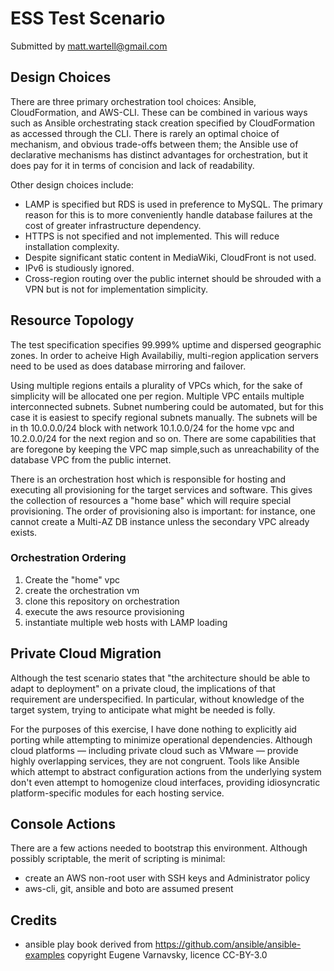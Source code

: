 # ESS Test Scenario

Submitted by matt.wartell@gmail.com

## Design Choices

There are three primary orchestration tool choices: Ansible,
CloudFormation, and AWS-CLI. These can be combined in various ways such
as Ansible orchestrating stack creation specified by CloudFormation as
accessed through the CLI. There is rarely an optimal choice of mechanism,
and obvious trade-offs between them; the Ansible use of declarative
mechanisms has distinct advantages for orchestration, but it does pay
for it in terms of concision and lack of readability.

Other design choices include:

  * LAMP is specified but RDS is used in preference to MySQL.
    The primary reason for this is to more conveniently handle
    database failures at the cost of greater infrastructure
    dependency.
  * HTTPS is not specified and not implemented. This will reduce
    installation complexity.
  * Despite significant static content in MediaWiki, CloudFront
    is not used.
  * IPv6 is studiously ignored.
  * Cross-region routing over the public internet should be shrouded
    with a VPN but is not for implementation simplicity.


## Resource Topology

The test specification specifies 99.999% uptime and dispersed geographic
zones.  In order to acheive High Availabiliy, multi-region application
servers need to be used as does database mirroring and failover.

Using multiple regions entails a plurality of VPCs which, for the sake
of simplicity will be allocated one per region. Multiple VPC entails
multiple interconnected subnets. Subnet numbering could be automated,
but for this case it is easiest to specify regional subnets manually. The
subnets will be in th 10.0.0.0/24 block with network 10.1.0.0/24 for
the home vpc and 10.2.0.0/24 for the next region and so on. There
are some capabilities that are foregone by keeping the VPC map
simple,such as unreachability of the database VPC from the public
internet.

There is an orchestration host which is responsible for hosting and
executing all provisioning for the target services and software. This
gives the collection of resources a "home base" which will require
special provisioning. The order of provisioning also is important: for
instance, one cannot create a Multi-AZ DB instance unless the secondary
VPC already exists.

### Orchestration Ordering

  1. Create the "home" vpc
  2. create the orchestration vm
  3. clone this repository on orchestration
  4. execute the aws resource provisioning
  5. instantiate multiple web hosts with LAMP loading



## Private Cloud Migration

Although the test scenario states that "the architecture should be able
to adapt to deployment" on a private cloud, the implications of that
requirement are underspecified. In particular, without knowledge of the
target system, trying to anticipate what might be needed is folly.

For the purposes of this exercise, I have done nothing to explicitly aid
porting while attempting to minimize operational dependencies. Although
cloud platforms — including private cloud such as VMware — provide
highly overlapping services, they are not congruent. Tools like Ansible
which attempt to abstract configuration actions from the underlying
system don't even attempt to homogenize cloud interfaces, providing
idiosyncratic platform-specific modules for each hosting service.


## Console Actions

There are a few actions needed to bootstrap this environment. Although
possibly scriptable, the merit of scripting is minimal:

  * create an AWS non-root user with SSH keys and Administrator policy
  * aws-cli, git, ansible and boto are assumed present


## Credits

  * ansible play book derived from https://github.com/ansible/ansible-examples
    copyright Eugene Varnavsky, licence CC-BY-3.0

